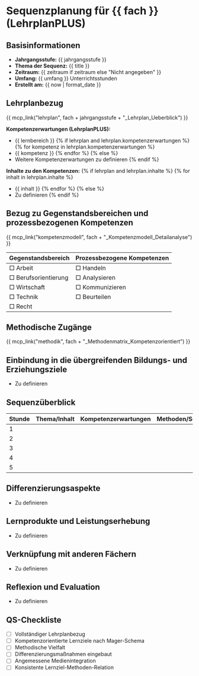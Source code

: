 # Sequenzplanung für {{ fach }} (LehrplanPLUS)

## Basisinformationen
- **Jahrgangsstufe:** {{ jahrgangsstufe }}
- **Thema der Sequenz:** {{ title }}
- **Zeitraum:** {{ zeitraum if zeitraum else "Nicht angegeben" }}
- **Umfang:** {{ umfang }} Unterrichtsstunden
- **Erstellt am:** {{ now | format_date }}

## Lehrplanbezug

{{ mcp_link("lehrplan", fach + jahrgangsstufe + "_Lehrplan_Ueberblick") }}

**Kompetenzerwartungen (LehrplanPLUS):**
- {{ lernbereich }}
{% if lehrplan and lehrplan.kompetenzerwartungen %}
{% for kompetenz in lehrplan.kompetenzerwartungen %}
- {{ kompetenz }}
{% endfor %}
{% else %}
- Weitere Kompetenzerwartungen zu definieren
{% endif %}

**Inhalte zu den Kompetenzen:**
{% if lehrplan and lehrplan.inhalte %}
{% for inhalt in lehrplan.inhalte %}
- {{ inhalt }}
{% endfor %}
{% else %}
- Zu definieren
{% endif %}

## Bezug zu Gegenstandsbereichen und prozessbezogenen Kompetenzen

{{ mcp_link("kompetenzmodell", fach + "_Kompetenzmodell_Detailanalyse") }}

| Gegenstandsbereich | Prozessbezogene Kompetenzen |
|-------------------|----------------------------|
| □ Arbeit           | □ Handeln                   |
| □ Berufsorientierung | □ Analysieren              |
| □ Wirtschaft       | □ Kommunizieren             |
| □ Technik          | □ Beurteilen                |
| □ Recht            |                            |

## Methodische Zugänge

{{ mcp_link("methodik", fach + "_Methodenmatrix_Kompetenzorientiert") }}

## Einbindung in die übergreifenden Bildungs- und Erziehungsziele
- Zu definieren

## Sequenzüberblick

| Stunde | Thema/Inhalt | Kompetenzerwartungen | Methoden/Sozialformen | Materialien/Medien | Lernziele |
|--------|-------------|---------------------|----------------------|-------------------|-----------|
| 1 | | | | | |
| 2 | | | | | |
| 3 | | | | | |
| 4 | | | | | |
| 5 | | | | | |

## Differenzierungsaspekte
- Zu definieren

## Lernprodukte und Leistungserhebung
- Zu definieren

## Verknüpfung mit anderen Fächern
- Zu definieren

## Reflexion und Evaluation
- Zu definieren

## QS-Checkliste
- [ ] Vollständiger Lehrplanbezug
- [ ] Kompetenzorientierte Lernziele nach Mager-Schema
- [ ] Methodische Vielfalt
- [ ] Differenzierungsmaßnahmen eingebaut
- [ ] Angemessene Medienintegration
- [ ] Konsistente Lernziel-Methoden-Relation
